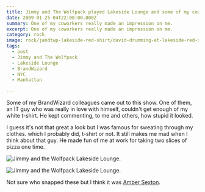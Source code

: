 ```yaml
---
title: Jimmy and The Wolfpack played Lakeside Lounge and some of my coworkers came to the show.
date: 2009-01-25-04T22:00:00.000Z
summary: One of my coworkers really made an impression on me.
excerpt: One of my coworkers really made an impression on me.
category: rock
image: rock/jandtwp-lakeside-red-shirt/david-drumming-at-lakeside-red-shirt-1.jpg
tags:
  - post
  - Jimmy and The Wolfpack
  - Lakeside Lounge
  - BrandWizard
  - NYC
  - Manhattan

---
```


Some of my BrandWizard colleagues came out to this show. One of them, an IT guy who was really in love with himself, couldn't get enough of my white t-shirt. He kept commenting, to me and others, how stupid it looked.

I guess it's not that great a look but I was famous for sweating through my clothes. which I probably did, t-shirt or not. It still makes me mad when I think about that guy. He made fun of me at work for taking two slices of pizza one time.

![Jimmy and the Wolfpack Lakeside Lounge.](/static/img/rock/jandtwp-lakeside-red-shirt/david-drumming-at-lakeside-red-shirt-1.jpg "Jimmy and the Wolfpack at Lakeside Lounge.")

![Jimmy and the Wolfpack Lakeside Lounge.](/static/img/rock/jandtwp-lakeside-red-shirt/david-drumming-at-lakeside-red-shirt-2.jpg "Jimmy and the Wolfpack at Lakeside Lounge.")

Not sure who snapped these but I think it was [Amber Sexton](https://ambersexton.com). 
